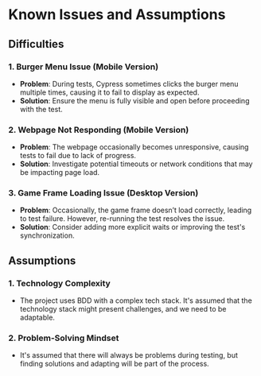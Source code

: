 # Known Issues and Assumptions

## Difficulties
### 1. Burger Menu Issue (Mobile Version)
- **Problem**: During tests, Cypress sometimes clicks the burger menu multiple times, causing it to fail to display as expected.
- **Solution**: Ensure the menu is fully visible and open before proceeding with the test.

### 2. Webpage Not Responding (Mobile Version)
- **Problem**: The webpage occasionally becomes unresponsive, causing tests to fail due to lack of progress.
- **Solution**: Investigate potential timeouts or network conditions that may be impacting page load.

### 3. Game Frame Loading Issue (Desktop Version)
- **Problem**: Occasionally, the game frame doesn’t load correctly, leading to test failure. However, re-running the test resolves the issue.
- **Solution**: Consider adding more explicit waits or improving the test's synchronization.

## Assumptions
### 1. Technology Complexity
- The project uses BDD with a complex tech stack. It's assumed that the technology stack might present challenges, and we need to be adaptable.

### 2. Problem-Solving Mindset
- It's assumed that there will always be problems during testing, but finding solutions and adapting will be part of the process.

